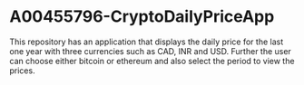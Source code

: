 # A00455796-CryptoDailyPriceApp

This repository has an application that displays the daily price for the last one year with three currencies such as CAD, INR and USD.
Further the user can choose either bitcoin or ethereum and also select the period to view the prices.